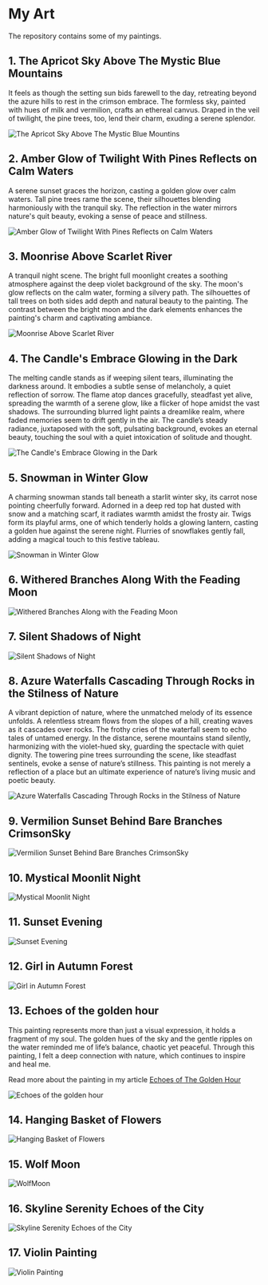 # My Art
The repository contains some of my paintings.

## 1. The Apricot Sky Above The Mystic Blue Mountains

It feels as though the setting sun bids farewell to the day, retreating beyond the azure hills to rest in the crimson embrace. The formless sky, painted with hues of milk and vermilion, crafts an ethereal canvus. Draped in the veil of twilight, the pine trees, too, lend their charm, exuding a serene splendor.

![The Apricot Sky Above The Mystic Blue Mountins](./Apricot-Shade-of-the-Sky.jpg)

## 2. Amber Glow of Twilight With Pines Reflects on Calm Waters

A serene sunset graces the horizon, casting a golden glow over calm waters. Tall pine trees rame the scene, their silhouettes blending harmoniously with the tranquil sky. The reflection in the water mirrors nature's quit beauty, evoking a sense of peace and stillness.

![Amber Glow of Twilight With Pines Reflects on Calm Waters](./Amber-Glow-of-Twilight-With-Pines-Reflects-on-Calm-Waters.jpg)

## 3. Moonrise Above Scarlet River

A tranquil night scene. The bright full moonlight creates a soothing atmosphere against the deep violet background of the sky. The moon's glow reflects on the calm water, forming a silvery path. The silhouettes of tall trees on both sides add depth and natural beauty to the painting. The contrast between the bright moon and the dark elements enhances the painting's charm and captivating ambiance.

![Moonrise Above Scarlet River](./Moonrise-Above-Scarlet-River.jpg)

## 4. The Candle's Embrace Glowing in the Dark

The melting candle stands as if weeping silent tears, illuminating the darkness around. It embodies a subtle sense of melancholy, a quiet reflection of sorrow. The flame atop dances gracefully, steadfast yet alive, spreading the warmth of a serene glow, like a flicker of hope amidst the vast shadows. The surrounding blurred light paints a dreamlike realm, where faded memories seem to drift gently in the air. The candle’s steady radiance, juxtaposed with the soft, pulsating background, evokes an eternal beauty, touching the soul with a quiet intoxication of solitude and thought.

![The Candle's Embrace Glowing in the Dark](./The-Candle's-Embrace-Glowing-in-the-Dark.jpg)

## 5. Snowman in Winter Glow

A charming snowman stands tall beneath a starlit winter sky, its carrot nose pointing cheerfully forward. Adorned in a deep red top hat dusted with snow and a matching scarf, it radiates warmth amidst the frosty air. Twigs form its playful arms, one of which tenderly holds a glowing lantern, casting a golden hue against the serene night. Flurries of snowflakes gently fall, adding a magical touch to this festive tableau.

![Snowman in Winter Glow](./Snowman-in-Winter-Glow.jpg)

## 6. Withered Branches Along With the Feading Moon

![Withered Branches Along with the Feading Moon](./Withered-Branches-Along-with-the-Feading-Moon.jpg)

## 7. Silent Shadows of Night


![Silent Shadows of Night](./Silent-Shadows-of-Night.jpg)

## 8. Azure Waterfalls Cascading Through Rocks in the Stilness of Nature

A vibrant depiction of nature, where the unmatched melody of its essence unfolds. A relentless stream flows from the slopes of a hill, creating waves as it cascades over rocks. The frothy cries of the waterfall seem to echo tales of untamed energy. In the distance, serene mountains stand silently, harmonizing with the violet-hued sky, guarding the spectacle with quiet dignity. The towering pine trees surrounding the scene, like steadfast sentinels, evoke a sense of nature’s stillness. This painting is not merely a reflection of a place but an ultimate experience of nature’s living music and poetic beauty.

![Azure Waterfalls Cascading Through Rocks in the Stilness of Nature](./Azure-Waterfalls-Cascading-Through-Rocks-in-the-Stilness-of-Nature.jpg)

## 9. Vermilion Sunset Behind Bare Branches CrimsonSky

![Vermilion Sunset Behind Bare Branches CrimsonSky](./Vermilion-Sunset-Behind-Bare-Branches-Crimson-Sky.jpg)

## 10. Mystical Moonlit Night

![Mystical Moonlit Night](./Mystical-Moonlit-Night.jpg)

## 11. Sunset Evening

![Sunset Evening](./Sunset-Evening.jpg)

## 12. Girl in Autumn Forest

![Girl in Autumn Forest](./Girl-in-Autumn-Forest.jpg)

## 13. Echoes of the golden hour 

This painting represents more than just a visual expression, it holds a fragment of my soul. 
The golden hues of the sky and the gentle ripples on the water reminded me of life’s balance, chaotic yet peaceful. 
Through this painting, I felt a deep connection with nature, which continues to inspire and heal me.

Read more about the painting in my article [Echoes of The Golden Hour](https://medium.com/@maineelite9/echoes-of-the-golden-hour-where-the-sky-embraces-the-water-930e412a3eab)

![Echoes of the golden hour](./Echoes-of-the-golden-hour-pt-2.jpg)

## 14. Hanging Basket of Flowers

![Hanging Basket of Flowers](./Hanging-Basket-of-Flowers.jpg)

## 15. Wolf Moon

![WolfMoon](./Wolf-Moon.jpg)

## 16. Skyline Serenity Echoes of the City

![Skyline Serenity Echoes of the City](./Skyline-Serenity-Echoes-of-the-City.jpg)

## 17. Violin Painting

![Violin Painting](./Violin-Painting.jpg)